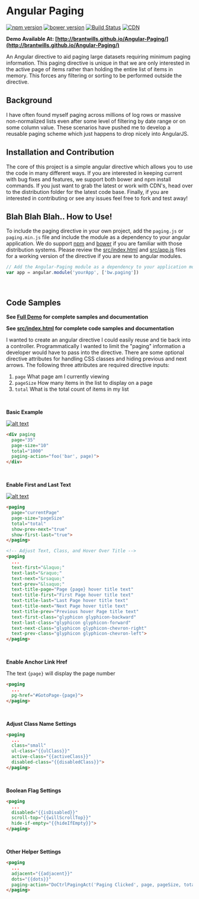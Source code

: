 # Angular Paging
[![npm version](https://img.shields.io/npm/v/angular-paging.svg)](https://www.npmjs.org/package/angular-paging)
[![bower version](https://img.shields.io/bower/v/angular-paging.svg)](https://www.npmjs.org/package/angular-paging)
[![Build Status](https://travis-ci.org/brantwills/Angular-Paging.svg)](https://travis-ci.org/brantwills/Angular-Paging)
[![CDN](https://img.shields.io/badge/cdn-rawgit-brightgreen.svg)](https://rawgit.com/brantwills/Angular-Paging/master/dist/paging.min.js) 


**Demo Available At: [http://brantwills.github.io/Angular-Paging/](http://brantwills.github.io/Angular-Paging/)**


An Angular directive to aid paging large datasets requiring minimum paging information.  This paging directive is unique in that we are only interested in the active page of items rather than holding the entire list of items in memory.  This forces any filtering or sorting to be performed outside the directive.

## Background
I have often found myself paging across millions of log rows or massive non-normalized lists even after 
some level of filtering by date range or on some column value.  These scenarios have pushed me to develop a reusable paging scheme which just happens to drop nicely into AngularJS.

## Installation and Contribution
The core of this project is a simple angular directive which allows you to use the code in many different ways.  If you are interested in keeping current with bug fixes and features, we support both bower and npm install commands.  If you just want to grab the latest or work with CDN's, head over to the distribution folder for the latest code base.  Finally, if you are interested in contributing or see any issues feel free to fork and test away!

## Blah Blah Blah.. How to Use!
To include the paging directive in your own project, add the `paging.js` or `paging.min.js` file and include the module as a dependency to your angular application.  We do support [npm](https://www.npmjs.org/package/angular-paging) and [bower](http://bower.io/) if you are familiar with those distribution systems.  Please review the [src/index.html](https://github.com/brantwills/Angular-Paging/blob/master/src/index.html) and [src/app.js](https://github.com/brantwills/Angular-Paging/blob/master/src/app.js) files for a working version of the directive if you are new to angular modules.
``` javascript
// Add the Angular-Paging module as a dependency to your application module:
var app = angular.module('yourApp', ['bw.paging'])
```

<br/>

## Code Samples
**See [Full Demo](http://brantwills.github.io/Angular-Paging/) for complete samples and documentation**

**See [src/index.html](https://github.com/brantwills/Angular-Paging/blob/master/src/index.html) for complete code samples and documentation**

I wanted to create an angular directive I could easily reuse and tie back into a controller.  Programmatically I wanted to limit the "paging" information a developer would have to pass into the directive.  There are some optional directive attributes for handling CSS classes and hiding previous and next arrows.  The following three attributes are required directive inputs:

1. `page` What page am I currently viewing
2. `pageSize` How many items in the list to display on a page
3. `total` What is the total count of items in my list

<br/>

**Basic Example**

[![alt text](https://raw.githubusercontent.com/brantwills/Angular-Paging/gh-pages/basicSample.png "Basic Sample")](http://brantwills.github.io/Angular-Paging/)
```html
<div paging
  page="35" 
  page-size="10" 
  total="1000"
  paging-action="foo('bar', page)">
</div> 
```

<br/>

**Enable First and Last Text**

[![alt text](https://raw.githubusercontent.com/brantwills/Angular-Paging/gh-pages/advancedSample.png "Basic Sample")](http://brantwills.github.io/Angular-Paging/)
```html
<paging
  page="currentPage" 
  page-size="pageSize" 
  total="total"
  show-prev-next="true"
  show-first-last="true">
</paging>  

<!-- Adjust Text, Class, and Hover Over Title -->
<paging
  ...
  text-first="&laquo;"
  text-last="&raquo;"
  text-next="&rsaquo;"
  text-prev="&lsaquo;"
  text-title-page="Page {page} hover title text"
  text-title-first="First Page hover title text"
  text-title-last="Last Page hover title text"
  text-title-next="Next Page hover title text"
  text-title-prev="Previous hover Page title text"  
  text-first-class="glyphicon glyphicon-backward"
  text-last-class="glyphicon glyphicon-forward" 
  text-next-class="glyphicon glyphicon-chevron-right"
  text-prev-class="glyphicon glyphicon-chevron-left">
</paging>  
```

<br/>

**Enable Anchor Link Href**

The text `{page}` will display the page number
```html
<paging
  ...
  pg-href="#GotoPage-{page}">
</paging>   
```

<br/>

**Adjust Class Name Settings**

```html
<paging
  ...
  class="small"
  ul-class="{{ulClass}}"
  active-class="{{activeClass}}"
  disabled-class="{{disabledClass}}">
</paging>   
```

<br/>

**Boolean Flag Settings**

```html
<paging
  ...
  disabled="{{isDisabled}}"
  scroll-top="{{willScrollTop}}" 
  hide-if-empty="{{hideIfEmpty}}">
</paging>   
```

<br/>

**Other Helper Settings**

```html
<paging
  ...
  adjacent="{{adjacent}}"
  dots="{{dots}}"
  paging-action="DoCtrlPagingAct('Paging Clicked', page, pageSize, total)">
</paging>   


